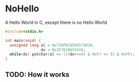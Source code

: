 # NoHello
A Hello World in C, except there is no Hello World

```c
#include<stdio.h>

int main(void) {
  unsigned long al = 0x726F6C6564574820,
                dx = 0x357620655410;
  while(dx) putchar(al >> (((dx>>=4) & 0xF) << 3) & 0xFF);
}
```

## TODO: How it works
